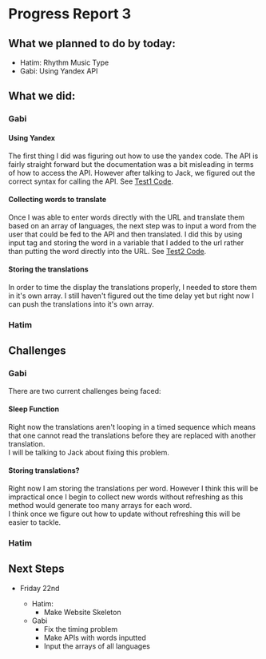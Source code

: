 # Progress Report 3

## What we planned to do by today:

* Hatim: Rhythm Music Type
* Gabi: Using Yandex API

## What we did:

### Gabi 

#### Using Yandex

The first thing I did was figuring out how to use the yandex code. The API is fairly straight forward but the documentation was a bit misleading in terms of how to access the API. However after talking to Jack, we figured out the correct syntax for calling the API. See [Test1 Code](https://github.com/gabibranche/Mashups-Final/blob/master/Code/test-code/yandex/test1_learningAPI.html).

#### Collecting words to translate

Once I was able to enter words directly with the URL and translate them based on an array of languages, the next step was to input a word from the user that could be fed to the API and then translated. I did this by using input tag and storing the word in a variable that I added to the url rather than putting the word directly into the URL. See [Test2 Code](https://github.com/gabibranche/Mashups-Final/blob/master/Code/test-code/yandex/test2_inputingText.html).

#### Storing the translations

In order to time the display the translations properly, I needed to store them in it's own array. I still haven't figured out the time delay yet but right now I can push the translations into it's own array.

### Hatim


## Challenges

### Gabi

There are two current challenges being faced:

#### Sleep Function
Right now the translations aren't looping in a timed sequence which means that one cannot read the translations before they are replaced with another translation. 
<br>
I will be talking to Jack about fixing this problem.

#### Storing translations?
Right now I am storing the translations per word. However I think this will be impractical once I begin to collect new words without refreshing as this method would generate too many arrays for each word. 
<br>
I think once we figure out how to update without refreshing this will be easier to tackle.

### Hatim


## Next Steps

* Friday 22nd

  - Hatim:
     - Make Website Skeleton
  - Gabi
    - Fix the timing problem
    - Make APIs with words inputted
    - Input the arrays of all languages
   
